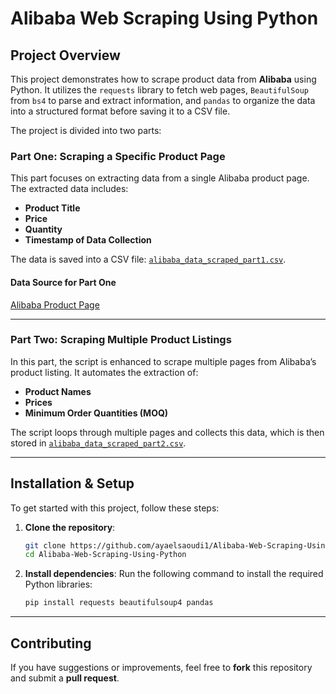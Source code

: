 # **Alibaba Web Scraping Using Python**

## **Project Overview**

This project demonstrates how to scrape product data from **Alibaba** using Python. It utilizes the `requests` library to fetch web pages, `BeautifulSoup` from `bs4` to parse and extract information, and `pandas` to organize the data into a structured format before saving it to a CSV file.

The project is divided into two parts:

### **Part One: Scraping a Specific Product Page**
This part focuses on extracting data from a single Alibaba product page. The extracted data includes:
- **Product Title**
- **Price**
- **Quantity**
- **Timestamp of Data Collection**

The data is saved into a CSV file: [`alibaba_data_scraped_part1.csv`](https://github.com/ayaelsaoudi1/Alibaba-Web-Scraping-Using-Python/blob/main/alibaba_data_scraped_part1.csv).

#### **Data Source for Part One**
[Alibaba Product Page](https://www.alibaba.com/product-detail/MereSports-Men-s-100-Merino-Wool_1601352569953.html?spm=a2700.galleryofferlist.p_offer.d_image.f0d313a0eX1fnF&s=p)

---

### **Part Two: Scraping Multiple Product Listings**
In this part, the script is enhanced to scrape multiple pages from Alibaba’s product listing. It automates the extraction of:
- **Product Names**
- **Prices**
- **Minimum Order Quantities (MOQ)**

The script loops through multiple pages and collects this data, which is then stored in [`alibaba_data_scraped_part2.csv`](https://github.com/ayaelsaoudi1/Alibaba-Web-Scraping-Using-Python/blob/main/alibaba_data_scraped_part2.csv).

---

## **Installation & Setup**

To get started with this project, follow these steps:

1. **Clone the repository**:
   ```bash
   git clone https://github.com/ayaelsaoudi1/Alibaba-Web-Scraping-Using-Python.git
   cd Alibaba-Web-Scraping-Using-Python
   ```

2. **Install dependencies**:
   Run the following command to install the required Python libraries:
   ```bash
   pip install requests beautifulsoup4 pandas
   ```
---

## **Contributing**
If you have suggestions or improvements, feel free to **fork** this repository and submit a **pull request**.


